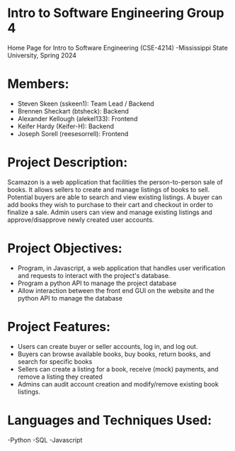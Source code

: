 # Intro to Software Engineering Group 4
Home Page for Intro to Software Engineering (CSE-4214)
-Mississippi State University, Spring 2024
# Members: 
- Steven Skeen (sskeen1): Team Lead / Backend
- Brennen Sheckart (btsheck): Backend
- Alexander Kellough (alekel133): Frontend
- Keifer Hardy (Keifer-H): Backend
- Joseph Sorell (reesesorrell): Frontend
  
# Project Description:
Scamazon is a web application that facilities the person-to-person sale of books. It allows sellers to create and manage listings of books to sell. Potential buyers are able to search and view existing listings. A buyer can add books they wish to purchase to their cart and checkout in order to finalize a sale. Admin users can view and manage existing listings and approve/disapprove newly created user accounts.

# Project Objectives:
- Program, in Javascript, a web application that handles user verification and requests to interact with the project's database.
- Program a python API to manage the project database
- Allow interaction between the front end GUI on the website and the python API to manage the database

# Project Features:
- Users can create buyer or seller accounts, log in, and log out.
- Buyers can browse available books, buy books, return books, and search for specific books
- Sellers can create a listing for a book, receive (mock) payments, and remove a listing they created
- Admins can audit account creation and modify/remove existing book listings.

# Languages and Techniques Used:
-Python
-SQL
-Javascript

